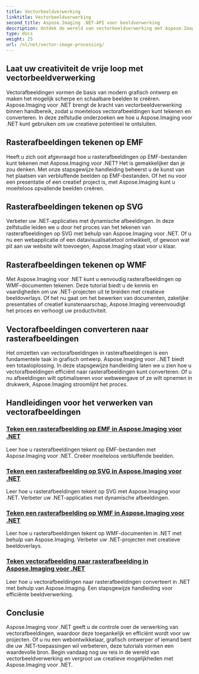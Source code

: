 ```yaml
---
title: Vectorbeeldverwerking
linktitle: Vectorbeeldverwerking
second_title: Aspose.Imaging .NET-API voor beeldverwerking
description: Ontdek de wereld van vectorbeeldverwerking met Aspose.Imaging voor .NET. Leer eenvoudig vectorafbeeldingen tekenen en converteren. Verbeter uw .NET-projecten vandaag nog!
type: docs
weight: 25
url: /nl/net/vector-image-processing/
---
```


## Laat uw creativiteit de vrije loop met vectorbeeldverwerking

Vectorafbeeldingen vormen de basis van modern grafisch ontwerp en maken het mogelijk scherpe en schaalbare beelden te creëren. Aspose.Imaging voor .NET brengt de kracht van vectorbeeldverwerking binnen handbereik, zodat u moeiteloos vectorafbeeldingen kunt tekenen en converteren. In deze zelfstudie onderzoeken we hoe u Aspose.Imaging voor .NET kunt gebruiken om uw creatieve potentieel te ontsluiten.

## Rasterafbeeldingen tekenen op EMF

Heeft u zich ooit afgevraagd hoe u rasterafbeeldingen op EMF-bestanden kunt tekenen met Aspose.Imaging voor .NET? Het is gemakkelijker dan je zou denken. Met onze stapsgewijze handleiding beheerst u de kunst van het plaatsen van verbluffende beelden op EMF-bestanden. Of het nu voor een presentatie of een creatief project is, met Aspose.Imaging kunt u moeiteloos opvallende beelden creëren.

## Rasterafbeeldingen tekenen op SVG

Verbeter uw .NET-applicaties met dynamische afbeeldingen. In deze zelfstudie leiden we u door het proces van het tekenen van rasterafbeeldingen op SVG met behulp van Aspose.Imaging voor .NET. Of u nu een webapplicatie of een datavisualisatietool ontwikkelt, of gewoon wat pit aan uw website wilt toevoegen, Aspose.Imaging staat voor u klaar.

## Rasterafbeeldingen tekenen op WMF

Met Aspose.Imaging voor .NET kunt u eenvoudig rasterafbeeldingen op WMF-documenten tekenen. Deze tutorial biedt u de kennis en vaardigheden om uw .NET-projecten uit te breiden met creatieve beeldoverlays. Of het nu gaat om het bewerken van documenten, zakelijke presentaties of creatief kunstenaarschap, Aspose.Imaging vereenvoudigt het proces en verhoogt uw productiviteit.

## Vectorafbeeldingen converteren naar rasterafbeeldingen

Het omzetten van vectorafbeeldingen in rasterafbeeldingen is een fundamentele taak in grafisch ontwerp. Aspose.Imaging voor ..NET biedt een totaaloplossing. In deze stapsgewijze handleiding laten we u zien hoe u vectorafbeeldingen efficiënt naar rasterafbeeldingen kunt converteren. Of u nu afbeeldingen wilt optimaliseren voor webweergave of ze wilt opnemen in drukwerk, Aspose.Imaging stroomlijnt het proces.

## Handleidingen voor het verwerken van vectorafbeeldingen
### [Teken een rasterafbeelding op EMF in Aspose.Imaging voor .NET](./draw-raster-image-on-emf/)
Leer hoe u rasterafbeeldingen tekent op EMF-bestanden met Aspose.Imaging voor .NET. Creëer moeiteloos verbluffende beelden.
### [Teken een rasterafbeelding op SVG in Aspose.Imaging voor .NET](./draw-raster-image-on-svg/)
Leer hoe u rasterafbeeldingen tekent op SVG met Aspose.Imaging voor .NET. Verbeter uw .NET-applicaties met dynamische afbeeldingen.
### [Teken een rasterafbeelding op WMF in Aspose.Imaging voor .NET](./draw-raster-image-on-wmf/)
Leer hoe u rasterafbeeldingen tekent op WMF-documenten in .NET met behulp van Aspose.Imaging. Verbeter uw .NET-projecten met creatieve beeldoverlays.
### [Teken vectorafbeelding naar rasterafbeelding in Aspose.Imaging voor .NET](./draw-vector-image-to-raster-image/)
Leer hoe u vectorafbeeldingen naar rasterafbeeldingen converteert in .NET met behulp van Aspose.Imaging. Een stapsgewijze handleiding voor efficiënte beeldverwerking.

## Conclusie

Aspose.Imaging voor .NET geeft u de controle over de verwerking van vectorafbeeldingen, waardoor deze toegankelijk en efficiënt wordt voor uw projecten. Of u nu een webontwikkelaar, grafisch ontwerper of iemand bent die uw .NET-toepassingen wil verbeteren, deze tutorials vormen een waardevolle bron. Begin vandaag nog uw reis in de wereld van vectorbeeldverwerking en vergroot uw creatieve mogelijkheden met Aspose.Imaging voor .NET.